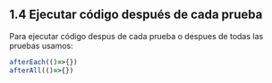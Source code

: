 ## 1.4 Ejecutar código después de cada prueba

Para ejecutar código despus de cada prueba o despues de todas las
pruebas usamos:

``` javascript
afterEach(()=>{})
afterAll(()=>{})
```

